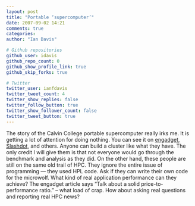```yaml
---
layout: post
title: "Portable ‘supercomputer’"
date: 2007-09-02 14:21
comments: true
categories: 
author: "Ian Davis"

# Github repositories
github_user: idavis
github_repo_count: 0
github_show_profile_link: true
github_skip_forks: true

# Twitter
twitter_user: ianfdavis
twitter_tweet_count: 4
twitter_show_replies: false
twitter_follow_button: true
twitter_show_follower_count: false
twitter_tweet_button: true
---
```

The story of the Calvin College portable supercomputer really irks me. It is getting a lot of attention for doing nothing. You can see it on [engadget](http://www.engadget.com/2007/09/02/calvin-college-duo-creates-cheap-portable-supercomputer/), [Slashdot](http://hardware.slashdot.org/hardware/07/08/31/0235242.shtml), and others. Anyone can build a cluster like what they have. The only credit I will give them is that not everyone would go through the benchmark and analysis as they did. On the other hand, these people are still on the same old trail of HPC. They ignore the entire issue of programming — they used HPL code. Ask if they can write their own code for the microwolf. What kind of real application performance can they achieve? The engadget article says “Talk about a solid price-to-performance ratio.” – what load of crap. How about asking real questions and reporting real HPC news?